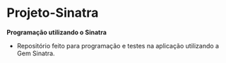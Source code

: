 # Projeto-Sinatra

**Programação utilizando o Sinatra**

- Repositório feito para  programação e testes na aplicação utilizando a Gem Sinatra.
